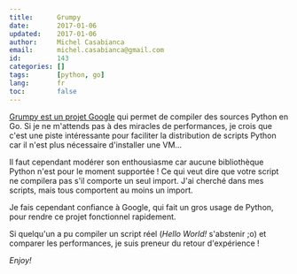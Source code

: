 ```yaml
---
title:      Grumpy
date:       2017-01-06
updated:    2017-01-06
author:     Michel Casabianca
email:      michel.casabianca@gmail.com
id:         143
categories: []
tags:       [python, go]
lang:       fr
toc:        false
---
```


[Grumpy est un projet Google](https://github.com/google/grumpy) qui permet de
compiler des sources Python en Go. Si je ne m'attends pas à des miracles de
performances, je crois que c'est une piste intéressante pour faciliter la
distribution de scripts Python car il n'est plus nécessaire d'installer une
VM...

<!--more-->

Il faut cependant modérer son enthousiasme car aucune bibliothèque Python n'est
pour le moment supportée ! Ce qui veut dire que votre script ne compilera pas
s'il comporte un seul import. J'ai cherché dans mes scripts, mais tous
comportent au moins un import.

Je fais cependant confiance à Google, qui fait un gros usage de Python, pour
rendre ce projet fonctionnel rapidement.

Si quelqu'un a pu compiler un script réel (*Hello World!* s'abstenir ;o) et
comparer les performances, je suis preneur du retour d'expérience !

*Enjoy!*
